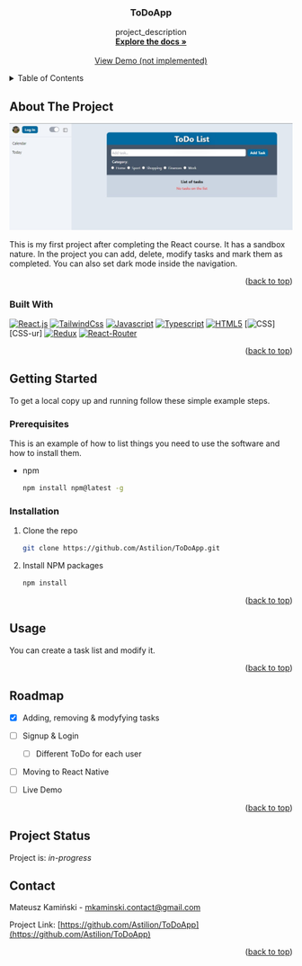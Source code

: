 <h3 align="center">ToDoApp</h3>

  <p align="center">
    project_description
    <br />
    <a href="https://github.com/Astilion/ToDoApp"><strong>Explore the docs »</strong></a>
    <br />
    <br />
    <a href="https://github.com/Astilion/ToDoApp">View Demo (not implemented)</a>
  </p>
</div>



<!-- TABLE OF CONTENTS -->
<details>
  <summary>Table of Contents</summary>
  <ol>
    <li>
      <a href="#about-the-project">About The Project</a>
      <ul>
        <li><a href="#built-with">Built With</a></li>
      </ul>
    </li>
    <li>
      <a href="#getting-started">Getting Started</a>
      <ul>
        <li><a href="#prerequisites">Prerequisites</a></li>
        <li><a href="#installation">Installation</a></li>
      </ul>
    </li>
    <li><a href="#usage">Usage</a></li>
    <li><a href="#roadmap">Roadmap</a></li>
    <li><a href="#contact">Contact</a></li>
  </ol>
</details>



<!-- ABOUT THE PROJECT -->
## About The Project

![ToDo Screen Shot](./src/assets/preview.jpg)

This is my first project after completing the React course. It has a sandbox nature. 
In the project you can add, delete, modify tasks and mark them as completed. You can also set dark mode inside the navigation.

<p align="right">(<a href="#readme-top">back to top</a>)</p>



### Built With

[![React.js]][React-url]
[![TailwindCss]][Tailwind-url]
[![Javascript]][Javascript-url]
[![Typescript]][Typescript-url]
[![HTML5]][HTML5-url]
[![CSS]][CSS-ur]
[![Redux]][Redux-url]
[![React-Router]][React-Router-url]

<p align="right">(<a href="#readme-top">back to top</a>)</p>



## Getting Started
To get a local copy up and running follow these simple example steps.

### Prerequisites

This is an example of how to list things you need to use the software and how to install them.
* npm
  ```sh
  npm install npm@latest -g
  ```

### Installation

1. Clone the repo
   ```sh
   git clone https://github.com/Astilion/ToDoApp.git
   ```
2. Install NPM packages
   ```sh
   npm install
   ```


<p align="right">(<a href="#readme-top">back to top</a>)</p>



<!-- USAGE EXAMPLES -->
## Usage
You can create a task list and modify it.

<p align="right">(<a href="#readme-top">back to top</a>)</p>



<!-- ROADMAP -->
## Roadmap

- [x] Adding, removing & modyfying tasks
- [ ] Signup & Login
    - [ ] Different ToDo for each user 
- [ ] Moving to React Native
- [ ] Live Demo


<p align="right">(<a href="#readme-top">back to top</a>)</p>



## Project Status
Project is: _in-progress_ 

<!-- CONTACT -->
## Contact

Mateusz Kamiński -  mkaminski.contact@gmail.com

Project Link: [https://github.com/Astilion/ToDoApp](https://github.com/Astilion/ToDoApp)

<p align="right">(<a href="#readme-top">back to top</a>)</p>



[React.js]: https://img.shields.io/badge/React-20232A?style=for-the-badge&logo=react&logoColor=61DAFB
[React-url]: https://reactjs.org/
[TailwindCss]: https://img.shields.io/badge/Tailwind_CSS-38B2AC?style=for-the-badge&logo=tailwind-css&logoColor=white
[Tailwind-url]: https://tailwindcss.com/
[Typescript]: https://img.shields.io/badge/TypeScript-007ACC?style=for-the-badge&logo=typescript&logoColor=white
[Typescript-url]: typescriptlang.org/
[Javascript]: https://img.shields.io/badge/JavaScript-F7DF1E?style=for-the-badge&logo=javascript&logoColor=black
[Javascript-url]: https://www.javascript.com/
[HTML5]: https://img.shields.io/badge/HTML5-E34F26?style=for-the-badge&logo=html5&logoColor=white
[HTML5-url]: https://developer.mozilla.org/en-US/docs/Web/HTML 
[CSS]: https://img.shields.io/badge/CSS3-1572B6?style=for-the-badge&logo=css3&logoColor=white
[CSS-url]: https://developer.mozilla.org/en-US/docs/Web/CSS
[Redux]: https://img.shields.io/badge/Redux-593D88?style=for-the-badge&logo=redux&logoColor=white
[Redux-url]: https://redux.js.org/
[React-Router]: https://img.shields.io/badge/React_Router-CA4245?style=for-the-badge&logo=react-router&logoColor=white
[React-Router-url]: https://reactrouter.com/en/main
